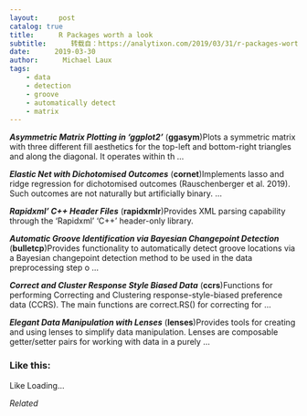 ```yaml
---
layout:     post
catalog: true
title:      R Packages worth a look
subtitle:      转载自：https://analytixon.com/2019/03/31/r-packages-worth-a-look-1471/
date:      2019-03-30
author:      Michael Laux
tags:
    - data
    - detection
    - groove
    - automatically detect
    - matrix
---
```


***Asymmetric Matrix Plotting in ‘ggplot2’*** (**ggasym**)Plots a symmetric matrix with three different fill aesthetics for the top-left and bottom-right triangles and along the diagonal. It operates within th …

***Elastic Net with Dichotomised Outcomes*** (**cornet**)Implements lasso and ridge regression for dichotomised outcomes (Rauschenberger et al. 2019). Such outcomes are not naturally but artificially binary. …

***Rapidxml’ C++ Header Files*** (**rapidxmlr**)Provides XML parsing capability through the ‘Rapidxml’ ‘C++’ header-only library.

***Automatic Groove Identification via Bayesian Changepoint Detection*** (**bulletcp**)Provides functionality to automatically detect groove locations via a Bayesian changepoint detection method to be used in the data preprocessing step o …

***Correct and Cluster Response Style Biased Data*** (**ccrs**)Functions for performing Correcting and Clustering response-style-biased preference data (CCRS). The main functions are correct.RS() for correcting for …

***Elegant Data Manipulation with Lenses*** (**lenses**)Provides tools for creating and using lenses to simplify data manipulation. Lenses are composable getter/setter pairs for working with data in a purely …





### Like this:

Like Loading...


*Related*

